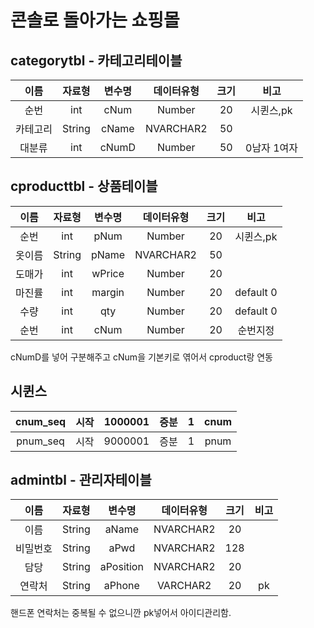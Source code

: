 # 콘솔로 돌아가는 쇼핑몰


## categorytbl - 카테고리테이블
|이름|자료형|변수명|데이터유형|크기|비고|
|:---:|:---:|:---:|:---:|:---:|:---:|
|순번|int|cNum|Number|20|시퀸스,pk|
|카테고리|String|cName|NVARCHAR2|50||
|대분류|int|cNumD|Number|50|0남자 1여자|

## cproducttbl - 상품테이블
|이름|자료형|변수명|데이터유형|크기|비고|
|:---:|:---:|:---:|:---:|:---:|:---:|
|순번|int|pNum|Number|20|시퀸스,pk|
|옷이름|String|pName|NVARCHAR2|50||
|도매가|int|wPrice|Number|20||
|마진률|int|margin|Number|20|default 0|
|수량|int|qty|Number|20|default 0|
|순번|int|cNum|Number|20|순번지정|

cNumD를 넣어 구분해주고 cNum을 기본키로 엮어서 cproduct랑 연동  

## 시퀸스

|cnum_seq|시작|1000001|증분 | 1| cnum |
|:---:|:---:|:---:|:---:|:---:|:---:|
|pnum_seq|시작|9000001|증분|1| pnum |

## admintbl - 관리자테이블
|이름|자료형|변수명|데이터유형|크기|비고|
|:---:|:---:|:---:|:---:|:---:|:---:|
|이름|String|aName|NVARCHAR2|20||
|비밀번호|String|aPwd|NVARCHAR2|128||
|담당|String|aPosition|NVARCHAR2|20||
|연락처|String|aPhone|VARCHAR2|20|pk|

핸드폰 연락처는 중복될 수 없으니깐 pk넣어서 아이디관리함.